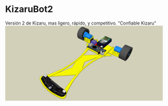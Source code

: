 # KizaruBot2
Versión 2 de Kizaru, mas ligero, rápido, y competitivo. "Confiable Kizaru"
![alt_tag](https://github.com/OPRobots/KizaruBot2/blob/master/images/Kizaru2.png?raw=true)
